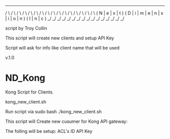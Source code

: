  _   _   _   _     _   _   _   _   _   _   _   _   _     _   _   _  
/ \ / \ / \ / \   / \ / \ / \ / \ / \ / \ / \ / \ / \   / \ / \ / \ 
( N | e | x | t ) ( D | i | m | e | n | s | i | o | n ) ( I | n | c )
 \_/ \_/ \_/ \_/   \_/ \_/ \_/ \_/ \_/ \_/ \_/ \_/ \_/   \_/ \_/ \_/ 

script by Troy Collin

This script will create new clients and setup API Key

Script will ask for info like client name that will be used

v.1.0

# ND_Kong
Kong Script for Clients.

kong_new_client.sh

Run script via sudo bash ./kong_new_client.sh 

This script will Create new cusumer for Kong API gateway:

The folling will be setup:
ACL's
ID
API Key

